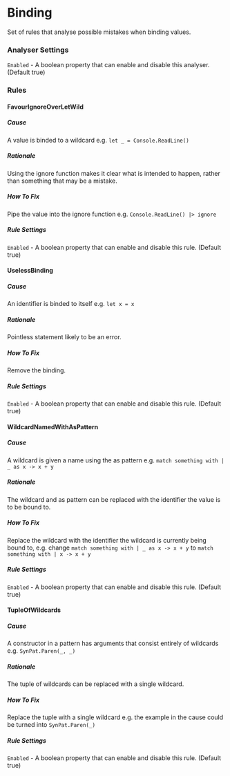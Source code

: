 # Binding

Set of rules that analyse possible mistakes when binding values.

### Analyser Settings

`Enabled` - A boolean property that can enable and disable this analyser. (Default true)

### Rules

#### FavourIgnoreOverLetWild

##### Cause

A value is binded to a wildcard e.g. `let _ = Console.ReadLine()`

##### Rationale

Using the ignore function makes it clear what is intended to happen, rather than something that may be a mistake.

##### How To Fix

Pipe the value into the ignore function e.g. `Console.ReadLine() |> ignore`

##### Rule Settings

`Enabled` - A boolean property that can enable and disable this rule. (Default true)

#### UselessBinding

##### Cause

An identifier is binded to itself e.g. `let x = x`

##### Rationale

Pointless statement likely to be an error.

##### How To Fix

Remove the binding.

##### Rule Settings

`Enabled` - A boolean property that can enable and disable this rule. (Default true)

#### WildcardNamedWithAsPattern

##### Cause

A wildcard is given a name using the as pattern e.g. `match something with | _ as x -> x + y`

##### Rationale

The wildcard and as pattern can be replaced with the identifier the value is to be bound to.

##### How To Fix

Replace the wildcard with the identifier the wildcard is currently being bound to, e.g. change `match something with | _ as x -> x + y` to `match something with | x -> x + y`

##### Rule Settings

`Enabled` - A boolean property that can enable and disable this rule. (Default true)

#### TupleOfWildcards

##### Cause

A constructor in a pattern has arguments that consist entirely of wildcards e.g. `SynPat.Paren(_, _)`

##### Rationale

The tuple of wildcards can be replaced with a single wildcard.

##### How To Fix

Replace the tuple with a single wildcard e.g. the example in the cause could be turned into `SynPat.Paren(_)`

##### Rule Settings

`Enabled` - A boolean property that can enable and disable this rule. (Default true)